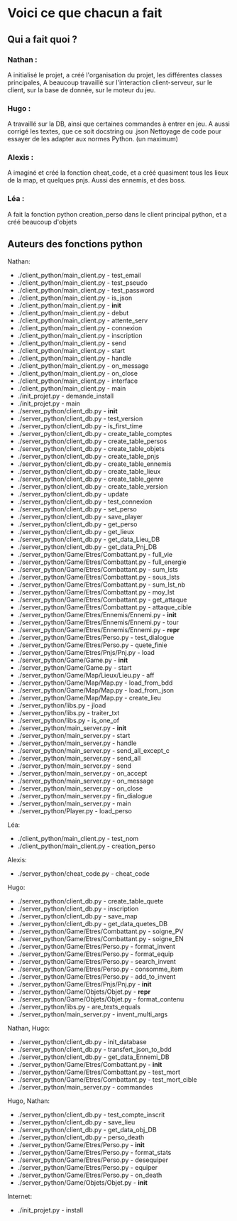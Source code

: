 # Voici ce que chacun a fait

## Qui a fait quoi ?

### Nathan :

A initialisé le projet, a créé l'organisation du projet, les différentes classes principales,
A beaucoup travaillé sur l'interaction client-serveur, sur le client, sur la base de donnée,
sur le moteur du jeu.

### Hugo :

A travaillé sur la DB, ainsi que certaines commandes à entrer en jeu.
A aussi corrigé les textes, que ce soit docstring ou .json
Nettoyage de code pour essayer de les adapter aux normes Python. (un maximum)

### Alexis :

A imaginé et créé la fonction cheat_code, et a créé quasiment tous les lieux de la map, et quelques pnjs.
Aussi des ennemis, et des boss.

### Léa :

A fait la fonction python creation_perso dans le client principal python, et a créé beaucoup d'objets

## Auteurs des fonctions python

Nathan:
  - ./client_python/main_client.py -  test_email
  - ./client_python/main_client.py -  test_pseudo
  - ./client_python/main_client.py -  test_password
  - ./client_python/main_client.py -  is_json
  - ./client_python/main_client.py -  __init__
  - ./client_python/main_client.py -  debut
  - ./client_python/main_client.py -  attente_serv
  - ./client_python/main_client.py -  connexion
  - ./client_python/main_client.py -  inscription
  - ./client_python/main_client.py -  send
  - ./client_python/main_client.py -  start
  - ./client_python/main_client.py -  handle
  - ./client_python/main_client.py -  on_message
  - ./client_python/main_client.py -  on_close
  - ./client_python/main_client.py -  interface
  - ./client_python/main_client.py -  main
  - ./init_projet.py -  demande_install
  - ./init_projet.py -  main
  - ./server_python/client_db.py -  __init__
  - ./server_python/client_db.py -  test_version
  - ./server_python/client_db.py -  is_first_time
  - ./server_python/client_db.py -  create_table_comptes
  - ./server_python/client_db.py -  create_table_persos
  - ./server_python/client_db.py -  create_table_objets
  - ./server_python/client_db.py -  create_table_pnjs
  - ./server_python/client_db.py -  create_table_ennemis
  - ./server_python/client_db.py -  create_table_lieux
  - ./server_python/client_db.py -  create_table_genre
  - ./server_python/client_db.py -  create_table_version
  - ./server_python/client_db.py -  update
  - ./server_python/client_db.py -  test_connexion
  - ./server_python/client_db.py -  set_perso
  - ./server_python/client_db.py -  save_player
  - ./server_python/client_db.py -  get_perso
  - ./server_python/client_db.py -  get_lieux
  - ./server_python/client_db.py -  get_data_Lieu_DB
  - ./server_python/client_db.py -  get_data_Pnj_DB
  - ./server_python/Game/Etres/Combattant.py -  full_vie
  - ./server_python/Game/Etres/Combattant.py -  full_energie
  - ./server_python/Game/Etres/Combattant.py -  sum_lsts
  - ./server_python/Game/Etres/Combattant.py -  sous_lsts
  - ./server_python/Game/Etres/Combattant.py -  sum_lst_nb
  - ./server_python/Game/Etres/Combattant.py -  moy_lst
  - ./server_python/Game/Etres/Combattant.py -  get_attaque
  - ./server_python/Game/Etres/Combattant.py -  attaque_cible
  - ./server_python/Game/Etres/Ennemis/Ennemi.py -  __init__
  - ./server_python/Game/Etres/Ennemis/Ennemi.py -  tour
  - ./server_python/Game/Etres/Ennemis/Ennemi.py -  __repr__
  - ./server_python/Game/Etres/Perso.py -  test_dialogue
  - ./server_python/Game/Etres/Perso.py -  quete_finie
  - ./server_python/Game/Etres/Pnjs/Pnj.py -  load
  - ./server_python/Game/Game.py -  __init__
  - ./server_python/Game/Game.py -  start
  - ./server_python/Game/Map/Lieux/Lieu.py -  aff
  - ./server_python/Game/Map/Map.py -  load_from_bdd
  - ./server_python/Game/Map/Map.py -  load_from_json
  - ./server_python/Game/Map/Map.py -  create_lieu
  - ./server_python/libs.py -  jload
  - ./server_python/libs.py -  traiter_txt
  - ./server_python/libs.py -  is_one_of
  - ./server_python/main_server.py -  __init__
  - ./server_python/main_server.py -  start
  - ./server_python/main_server.py -  handle
  - ./server_python/main_server.py -  send_all_except_c
  - ./server_python/main_server.py -  send_all
  - ./server_python/main_server.py -  send
  - ./server_python/main_server.py -  on_accept
  - ./server_python/main_server.py -  on_message
  - ./server_python/main_server.py -  on_close
  - ./server_python/main_server.py -  fin_dialogue
  - ./server_python/main_server.py -  main
  - ./server_python/Player.py -  load_perso

Léa:
  - ./client_python/main_client.py -  test_nom
  - ./client_python/main_client.py -  creation_perso

Alexis:
  - ./server_python/cheat_code.py -  cheat_code

Hugo:
  - ./server_python/client_db.py -  create_table_quete
  - ./server_python/client_db.py -  inscription
  - ./server_python/client_db.py -  save_map
  - ./server_python/client_db.py -  get_data_quetes_DB
  - ./server_python/Game/Etres/Combattant.py -  soigne_PV
  - ./server_python/Game/Etres/Combattant.py -  soigne_EN
  - ./server_python/Game/Etres/Perso.py -  format_invent
  - ./server_python/Game/Etres/Perso.py -  format_equip
  - ./server_python/Game/Etres/Perso.py -  search_invent
  - ./server_python/Game/Etres/Perso.py -  consomme_item
  - ./server_python/Game/Etres/Perso.py -  add_to_invent
  - ./server_python/Game/Etres/Pnjs/Pnj.py -  __init__
  - ./server_python/Game/Objets/Objet.py -  __repr__
  - ./server_python/Game/Objets/Objet.py -  format_contenu
  - ./server_python/libs.py -  are_texts_equals
  - ./server_python/main_server.py -  invent_multi_args

Nathan, Hugo:
  - ./server_python/client_db.py -  init_database
  - ./server_python/client_db.py -  transfert_json_to_bdd
  - ./server_python/client_db.py -  get_data_Ennemi_DB
  - ./server_python/Game/Etres/Combattant.py -  __init__
  - ./server_python/Game/Etres/Combattant.py -  test_mort
  - ./server_python/Game/Etres/Combattant.py -  test_mort_cible
  - ./server_python/main_server.py -  commandes

Hugo, Nathan:
  - ./server_python/client_db.py -  test_compte_inscrit
  - ./server_python/client_db.py -  save_lieu
  - ./server_python/client_db.py -  get_data_obj_DB
  - ./server_python/client_db.py -  perso_death
  - ./server_python/Game/Etres/Perso.py -  __init__
  - ./server_python/Game/Etres/Perso.py -  format_stats
  - ./server_python/Game/Etres/Perso.py -  desequiper
  - ./server_python/Game/Etres/Perso.py -  equiper
  - ./server_python/Game/Etres/Perso.py -  on_death
  - ./server_python/Game/Objets/Objet.py -  __init__

Internet:
  - ./init_projet.py -  install

